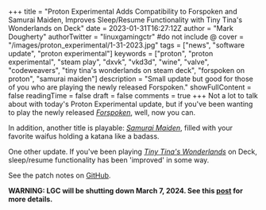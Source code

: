 +++
title = "Proton Experimental Adds Compatibility to Forspoken and Samurai Maiden, Improves Sleep/Resume Functionality with Tiny Tina's Wonderlands on Deck"
date = 2023-01-31T16:27:12Z
author = "Mark Dougherty"
authorTwitter = "linuxgamingctr" #do not include @
cover = "/images/proton_experimental/1-31-2023.jpg"
tags = ["news", "software update", "proton experimental"]
keywords = ["proton", "proton experimental", "steam play", "dxvk", "vkd3d", "wine", "valve", "codeweavers", "tiny tina's wonderlands on steam deck", "forspoken on proton", "samurai maiden"]
description = "Small update but good for those of you who are playing the newly released Forspoken."
showFullContent = false
readingTime = false
draft = false
comments = true
+++
Not a lot to talk about with today's Proton Experimental update, but if you've been wanting to play the newly released [*Forspoken*](https://store.steampowered.com/app/1680880/Forspoken/), well, now you can.

In addition, another title is playable: [*Samurai Maiden*](https://store.steampowered.com/app/1952250/SAMURAI_MAIDEN/), filled with your favorite waifus holding a katana like a badass.

One other update. If you've been playing [*Tiny Tina's Wonderlands*](https://store.steampowered.com/app/1286680/Tiny_Tinas_Wonderlands/) on Deck, sleep/resume functionality has been 'improved' in some way.

See the patch notes on [GitHub](https://github.com/ValveSoftware/Proton/wiki/Changelog).

**WARNING: LGC will be shutting down March 7, 2024. See this [post](https://linuxgamingcentral.com/posts/the-end-of-lgc/) for more details.**
